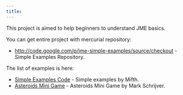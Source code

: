 ```yaml
---
title: 
---
```

<p>
This project is aimed to help beginners to understand JME basics.
</p>

<p>
You can get entire project with mercurial repository:
</p>
<ul>
<li class="level1"><div class="li"> <a href="http://code.google.com/p/jme-simple-examples/source/checkout" class="urlextern" title="http://code.google.com/p/jme-simple-examples/source/checkout" rel="nofollow">http://code.google.com/p/jme-simple-examples/source/checkout</a> - Simple Examples Repository.</div>
</li>
</ul>

<p>
The list of examples is here:
</p>
<ul>
<li class="level1"><div class="li"> <a href="http://code.google.com/p/jme-simple-examples/source/browse/#hg%2FJMESimpleExamples%2Fsrc%2FBasics%253Fstate%253Dclosed" class="urlextern" title="http://code.google.com/p/jme-simple-examples/source/browse/#hg%2FJMESimpleExamples%2Fsrc%2FBasics%253Fstate%253Dclosed" rel="nofollow">Simple Examples Code</a> - Simple examples by Mifth.</div>
</li>
<li class="level1"><div class="li"> <a href="http://code.google.com/p/jme-simple-examples/source/browse/#hg%2FJMESimpleExamples%2Fsrc%2FAsteroidsMiniGame" class="urlextern" title="http://code.google.com/p/jme-simple-examples/source/browse/#hg%2FJMESimpleExamples%2Fsrc%2FAsteroidsMiniGame" rel="nofollow">Asteroids Mini Game</a> - Asteroids Mini Game by Mark Schrijver.</div>
</li>
</ul>
